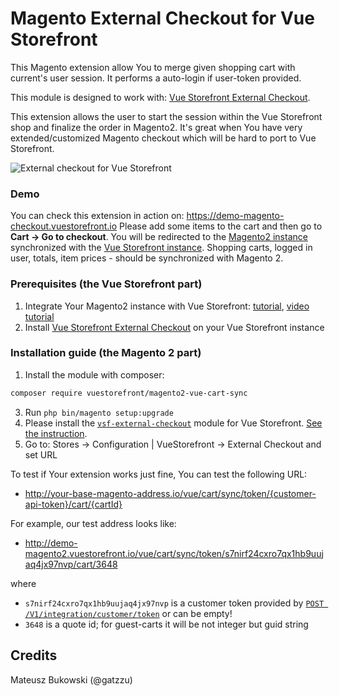 # Magento External Checkout for Vue Storefront

This Magento extension allow You to merge given shopping cart with current's user session. It performs a auto-login if user-token provided.

This module is designed to work with: [Vue Storefront External Checkout](https://github.com/Vendic/vsf-external-checkout).

This extension allows the user to start the session within the Vue Storefront shop and finalize the order in Magento2. It's great when You have very extended/customized Magento checkout which will be hard to port to Vue Storefront.

![External checkout for Vue Storefront](https://raw.githubusercontent.com/Vendic/vsf-external-checkout/master/media/diagram.png)

### Demo
You can check this extension in action on: https://demo-magento-checkout.vuestorefront.io
Please add some items to the cart and then go to **Cart -> Go to checkout**. You will be redirected to the [Magento2 instance](http://demo-magento2.vuestorefront.io/) synchronized with the [Vue Storefront instance](demo-magento-checkout.vuestorefront.io). Shopping carts, logged in user, totals, item prices - should be synchronized with Magento 2.

### Prerequisites (the Vue Storefront part)
1. Integrate Your Magento2 instance with Vue Storefront: [tutorial](https://medium.com/@piotrkarwatka/vue-storefront-cart-totals-orders-integration-with-magento2-6fbe6860fcd), [video tutorial](https://www.youtube.com/watch?v=CtDXddsyxvM)
2. Install  [Vue Storefront External Checkout](https://github.com/Vendic/vsf-external-checkout) on your Vue Storefront instance

### Installation guide (the Magento 2 part)
1. Install the module with composer:
```bash
composer require vuestorefront/magento2-vue-cart-sync
```
3. Run `php bin/magento setup:upgrade`
4. Please install the [`vsf-external-checkout`](https://github.com/filrak/vsf-external-checkout) module for Vue Storefront. [See the instruction](https://github.com/filrak/vsf-external-checkout).
5. Go to: Stores -> Configuration | VueStorefront -> External Checkout and set URL

To test if Your extension works just fine, You can test the following URL:
* http://your-base-magento-address.io/vue/cart/sync/token/{customer-api-token}/cart/{cartId}

For example, our test address looks like:
* http://demo-magento2.vuestorefront.io/vue/cart/sync/token/s7nirf24cxro7qx1hb9uujaq4jx97nvp/cart/3648

where
* `s7nirf24cxro7qx1hb9uujaq4jx97nvp` is a customer token provided by [`POST /V1/integration/customer/token`](http://devdocs.magento.com/guides/v2.0/get-started/authentication/gs-authentication-token.html) or can be empty!
* `3648` is a quote id; for guest-carts it will be not integer but guid string

## Credits

Mateusz Bukowski (@gatzzu)
